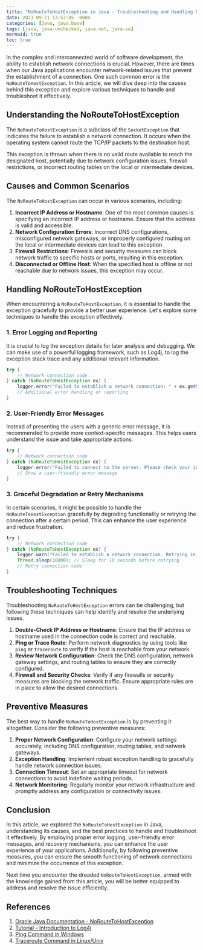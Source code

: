 ```yaml
---
title: "NoRouteToHostException in Java - Troubleshooting and Handling Network Connection Errors"
date: 2023-09-21 13:57:45 -0000
categories: [Java, java.base]
tags: [java, java-unchecked, java.net, java-se]
mermaid: true
toc: true
---
```


In the complex and interconnected world of software development, the ability to establish network connections is crucial. However, there are times when our Java applications encounter network-related issues that prevent the establishment of a connection. One such common error is the `NoRouteToHostException`. In this article, we will dive deep into the causes behind this exception and explore various techniques to handle and troubleshoot it effectively.

## Understanding the NoRouteToHostException

The `NoRouteToHostException` is a subclass of the `SocketException` that indicates the failure to establish a network connection. It occurs when the operating system cannot route the TCP/IP packets to the destination host.

This exception is thrown when there is no valid route available to reach the designated host, potentially due to network configuration issues, firewall restrictions, or incorrect routing tables on the local or intermediate devices.

## Causes and Common Scenarios

The `NoRouteToHostException` can occur in various scenarios, including:

1. **Incorrect IP Address or Hostname**: One of the most common causes is specifying an incorrect IP address or hostname. Ensure that the address is valid and accessible.
2. **Network Configuration Errors**: Incorrect DNS configurations, misconfigured network gateways, or improperly configured routing on the local or intermediate devices can lead to this exception.
3. **Firewall Restrictions**: Firewalls and security measures can block network traffic to specific hosts or ports, resulting in this exception.
4. **Disconnected or Offline Host**: When the specified host is offline or not reachable due to network issues, this exception may occur.

## Handling NoRouteToHostException

When encountering a `NoRouteToHostException`, it is essential to handle the exception gracefully to provide a better user experience. Let's explore some techniques to handle this exception effectively.

### 1. Error Logging and Reporting

It is crucial to log the exception details for later analysis and debugging. We can make use of a powerful logging framework, such as Log4j, to log the exception stack trace and any additional relevant information.

```java
try {
    // Network connection code
} catch (NoRouteToHostException ex) {
    logger.error("Failed to establish a network connection: " + ex.getMessage());
    // Additional error handling or reporting
}
```

### 2. User-Friendly Error Messages

Instead of presenting the users with a generic error message, it is recommended to provide more context-specific messages. This helps users understand the issue and take appropriate actions.

```java
try {
    // Network connection code
} catch (NoRouteToHostException ex) {
    logger.error("Failed to connect to the server. Please check your internet connection.");
    // Show a user-friendly error message
}
```

### 3. Graceful Degradation or Retry Mechanisms

In certain scenarios, it might be possible to handle the `NoRouteToHostException` gracefully by degrading functionality or retrying the connection after a certain period. This can enhance the user experience and reduce frustration.

```java
try {
    // Network connection code
} catch (NoRouteToHostException ex) {
    logger.warn("Failed to establish a network connection. Retrying in 10 seconds...");
    Thread.sleep(10000); // Sleep for 10 seconds before retrying
    // Retry connection code
}
```

## Troubleshooting Techniques

Troubleshooting `NoRouteToHostException` errors can be challenging, but following these techniques can help identify and resolve the underlying issues.

1. **Double-Check IP Address or Hostname**: Ensure that the IP address or hostname used in the connection code is correct and reachable.
2. **Ping or Trace Route**: Perform network diagnostics by using tools like `ping` or `traceroute` to verify if the host is reachable from your network.
3. **Review Network Configuration**: Check the DNS configuration, network gateway settings, and routing tables to ensure they are correctly configured.
4. **Firewall and Security Checks**: Verify if any firewalls or security measures are blocking the network traffic. Ensure appropriate rules are in place to allow the desired connections.

## Preventive Measures

The best way to handle `NoRouteToHostException` is by preventing it altogether. Consider the following preventive measures:

1. **Proper Network Configuration**: Configure your network settings accurately, including DNS configuration, routing tables, and network gateways.
2. **Exception Handling**: Implement robust exception handling to gracefully handle network connection issues.
3. **Connection Timeout**: Set an appropriate timeout for network connections to avoid indefinite waiting periods.
4. **Network Monitoring**: Regularly monitor your network infrastructure and promptly address any configuration or connectivity issues.

## Conclusion

In this article, we explored the `NoRouteToHostException` in Java, understanding its causes, and the best practices to handle and troubleshoot it effectively. By employing proper error logging, user-friendly error messages, and recovery mechanisms, you can enhance the user experience of your applications. Additionally, by following preventive measures, you can ensure the smooth functioning of network connections and minimize the occurrence of this exception.

Next time you encounter the dreaded `NoRouteToHostException`, armed with the knowledge gained from this article, you will be better equipped to address and resolve the issue efficiently.

## References

1. [Oracle Java Documentation - NoRouteToHostException](https://docs.oracle.com/en/java/javase/14/docs/api/java.base/java/net/NoRouteToHostException.html)
2. [Tutorial - Introduction to Log4j](https://www.baeldung.com/log4j)
3. [Ping Command in Windows](https://docs.microsoft.com/en-us/windows-server/administration/windows-commands/ping)
4. [Traceroute Command in Linux/Unix](https://www.man7.org/linux/man-pages/man8/traceroute.8.html)
